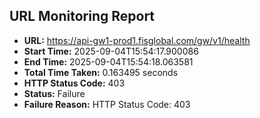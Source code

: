 ## URL Monitoring Report

- **URL:** https://api-gw1-prod1.fisglobal.com/gw/v1/health
- **Start Time:** 2025-09-04T15:54:17.900086
- **End Time:** 2025-09-04T15:54:18.063581
- **Total Time Taken:** 0.163495 seconds
- **HTTP Status Code:** 403
- **Status:** Failure
- **Failure Reason:** HTTP Status Code: 403
